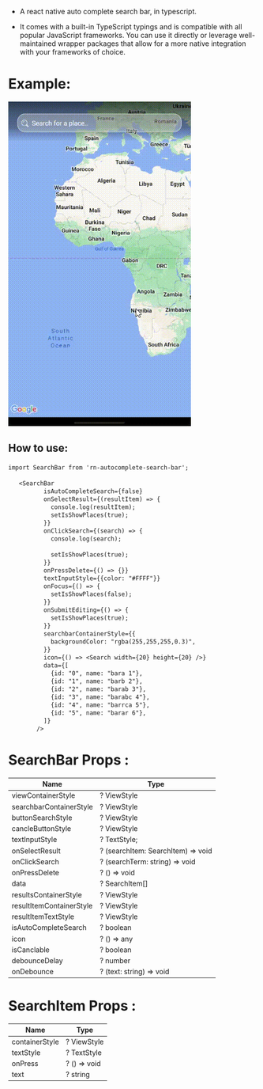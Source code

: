 - A react native auto complete search bar, in typescript.

- It comes with a built-in TypeScript typings and is compatible with all popular JavaScript frameworks. You can use it directly or leverage well-maintained wrapper packages that allow for a more native integration with your frameworks of choice.

# Example:

![](./assets/videos/1.gif)

## How to use:

```
import SearchBar from 'rn-autocomplete-search-bar';

   <SearchBar
          isAutoCompleteSearch={false}
          onSelectResult={(resultItem) => {
            console.log(resultItem);
            setIsShowPlaces(true);
          }}
          onClickSearch={(search) => {
            console.log(search);

            setIsShowPlaces(true);
          }}
          onPressDelete={() => {}}
          textInputStyle={{color: "#FFFF"}}
          onFocus={() => {
            setIsShowPlaces(false);
          }}
          onSubmitEditing={() => {
            setIsShowPlaces(true);
          }}
          searchbarContainerStyle={{
            backgroundColor: "rgba(255,255,255,0.3)",
          }}
          icon={() => <Search width={20} height={20} />}
          data={[
            {id: "0", name: "bara 1"},
            {id: "1", name: "barb 2"},
            {id: "2", name: "barab 3"},
            {id: "3", name: "barabc 4"},
            {id: "4", name: "barrca 5"},
            {id: "5", name: "barar 6"},
          ]}
        />
```

# SearchBar Props :

| Name                     | Type                               |
| ------------------------ | ---------------------------------- |
| viewContainerStyle       | ? ViewStyle                        |
| searchbarContainerStyle  | ? ViewStyle                        |
| buttonSearchStyle        | ? ViewStyle                        |
| cancleButtonStyle        | ? ViewStyle                        |
| textInputStyle           | ? TextStyle;                       |
| onSelectResult           | ? (searchItem: SearchItem) => void |
| onClickSearch            | ? (searchTerm: string) => void     |
| onPressDelete            | ? () => void                       |
| data                     | ? SearchItem[]                     |
| resultsContainerStyle    | ? ViewStyle                        |
| resultItemContainerStyle | ? ViewStyle                        |
| resultItemTextStyle      | ? ViewStyle                        |
| isAutoCompleteSearch     | ? boolean                          |
| icon                     | ? () => any                        |
| isCanclable              | ? boolean                          |
| debounceDelay            | ? number                           |
| onDebounce               | ? (text: string) => void           |

# SearchItem Props :

| Name           | Type         |
| -------------- | ------------ |
| containerStyle | ? ViewStyle  |
| textStyle      | ? TextStyle  |
| onPress        | ? () => void |
| text           | ? string     |
